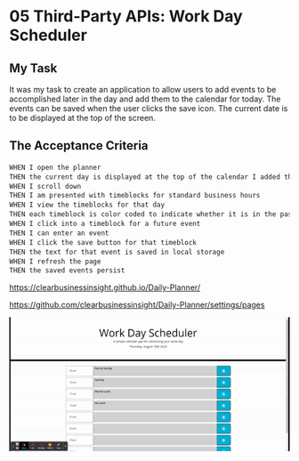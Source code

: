 # 05 Third-Party APIs: Work Day Scheduler

## My Task

It was my task to create an application to allow users to add events to be accomplished later in the day and add them to the calendar for today.
The events can be saved when the user clicks the save icon.
The current date is to be displayed at the top of the screen.

## The Acceptance Criteria

```md
WHEN I open the planner
THEN the current day is displayed at the top of the calendar I added the year even though it was not required
WHEN I scroll down
THEN I am presented with timeblocks for standard business hours
WHEN I view the timeblocks for that day
THEN each timeblock is color coded to indicate whether it is in the past, present, or future
WHEN I click into a timeblock for a future event
THEN I can enter an event
WHEN I click the save button for that timeblock
THEN the text for that event is saved in local storage
WHEN I refresh the page
THEN the saved events persist
```

https://clearbusinessinsight.github.io/Daily-Planner/

https://github.com/clearbusinessinsight/Daily-Planner/settings/pages


![](Work%20Day%20Scheduler.gif)

